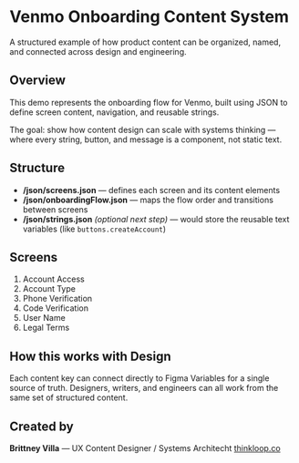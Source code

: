 # Venmo Onboarding Content System

A structured example of how product content can be organized, named, and connected across design and engineering.

## Overview
This demo represents the onboarding flow for Venmo, built using JSON to define screen content, navigation, and reusable strings.

The goal: show how content design can scale with systems thinking — where every string, button, and message is a component, not static text.

## Structure
- **/json/screens.json** — defines each screen and its content elements  
- **/json/onboardingFlow.json** — maps the flow order and transitions between screens  
- **/json/strings.json** *(optional next step)* — would store the reusable text variables (like `buttons.createAccount`)

## Screens
1. Account Access  
2. Account Type  
3. Phone Verification  
4. Code Verification  
5. User Name  
6. Legal Terms

## How this works with Design
Each content key can connect directly to Figma Variables for a single source of truth.
Designers, writers, and engineers can all work from the same set of structured content.

## Created by
**Brittney Villa** — UX Content Designer / Systems Architecht 
[thinkloop.co](https://thinkloop.co)
